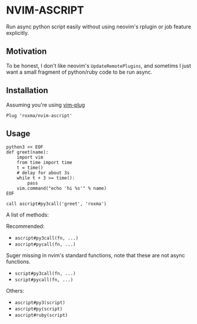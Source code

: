 # NVIM-ASCRIPT

Run async python script easily without using neovim's rplugin or job feature
explicitly.

## Motivation

To be honest, I don't like neovim's `UpdateRemotePlugins`, and sometims I just
want a small fragment of python/ruby code to be run async.

## Installation

Assuming you're using [vim-plug](https://github.com/junegunn/vim-plug)

```
Plug 'roxma/nvim-ascript'
```

## Usage

```vim
python3 << EOF
def greet(name):
    import vim
    from time import time
    t = time()
    # delay for about 3s
    while t + 3 >= time():
        pass
    vim.command("echo 'hi %s'" % name)
EOF

call ascript#py3call('greet', 'roxma')
```

A list of methods:

Recommended:

- `ascript#py3call(fn, ...)`
- `ascript#pycall(fn, ...)`

Suger missing in nvim's standard functions, note that these are not async
functions.

- `script#py3call(fn, ...)`
- `script#pycall(fn, ...)`

Others:

- `ascript#py3(script)`
- `ascript#py(script)`
- `ascript#ruby(script)`

